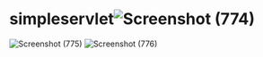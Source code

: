 # simpleservlet![Screenshot (774)](https://user-images.githubusercontent.com/96560427/222659351-8e17b305-cf58-4ab4-b68f-d068697674c2.png)
![Screenshot (775)](https://user-images.githubusercontent.com/96560427/222659380-7835e29e-d88e-43ef-a64a-7ad58f62af57.png)
![Screenshot (776)](https://user-images.githubusercontent.com/96560427/222659414-0db66d8c-7832-4764-97d9-85b9214babda.png)
